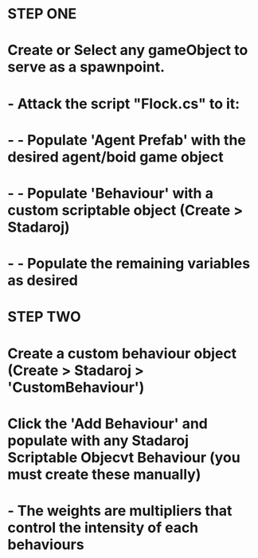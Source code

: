 
# STEP ONE #
# Create or Select any gameObject to serve as a spawnpoint.
# - Attack the script "Flock.cs" to it:
# - - Populate 'Agent Prefab' with the desired agent/boid game object
# - - Populate 'Behaviour' with a custom scriptable object (Create > Stadaroj)
# - - Populate the remaining variables as desired

# STEP TWO #
# Create a custom behaviour object (Create > Stadaroj > 'CustomBehaviour')
# Click the 'Add Behaviour' and populate with any Stadaroj Scriptable Objecvt Behaviour (you must create these manually)
# - The weights are multipliers that control the intensity of each behaviours